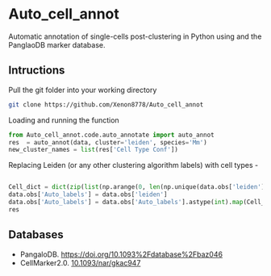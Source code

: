 # Auto_cell_annot
Automatic annotation of single-cells post-clustering in Python using and the PanglaoDB marker database.

## Intructions
Pull the git folder into your working directory 
```bash
git clone https://github.com/Xenon8778/Auto_cell_annot
```

Loading and running the function
```python
from Auto_cell_annot.code.auto_annotate import auto_annot
res  = auto_annot(data, cluster='leiden', species='Mm')
new_cluster_names = list(res['Cell Type Conf'])
```
Replacing Leiden (or any other clustering algorithm labels) with cell types -
```python

Cell_dict = dict(zip(list(np.arange(0, len(np.unique(data.obs['leiden'])),1)), new_cluster_names))
data.obs['Auto_labels'] = data.obs['leiden']
data.obs['Auto_labels'] = data.obs['Auto_labels'].astype(int).map(Cell_dict)
res
```
## Databases
- PangaloDB. https://doi.org/10.1093%2Fdatabase%2Fbaz046
- CellMarker2.0. [10.1093/nar/gkac947](https://doi.org/10.1093/nar/gkac947)
